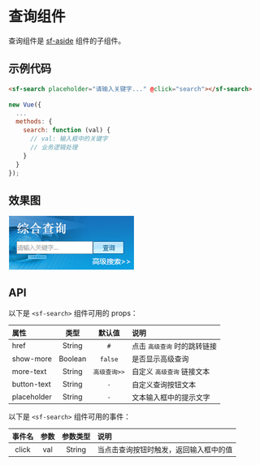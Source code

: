# 查询组件
查询组件是 [sf-aside](./aside.html) 组件的子组件。

## 示例代码

```html
<sf-search placeholder="请输入关键字..." @click="search"></sf-search>
```

```js
new Vue({
  ...
  methods: {
    search: function (val) {
      // val: 输入框中的关键字
      // 业务逻辑处理
    }
  }
});
```

## 效果图

![preview](./media/search.png)

## API

以下是 `<sf-search>` 组件可用的 props：

| 属性 | 类型 | 默认值 | 说明 |
| :--- | :---: | :---: | :--- |
| href | String | `#` | 点击 `高级查询` 时的跳转链接 |
| show-more | Boolean | `false` | 是否显示高级查询 |
| more-text | String | `高级查询>>` | 自定义 `高级查询` 链接文本 |
| button-text | String | `-` | 自定义查询按钮文本 |
| placeholder | String | `-` | 文本输入框中的提示文字 |

以下是 `<sf-search>` 组件可用的事件：

| 事件名 | 参数 | 参数类型 | 说明 |
| :---: | :---: | :---: | :--- |
| click | val | String | 当点击查询按钮时触发，返回输入框中的值 |
